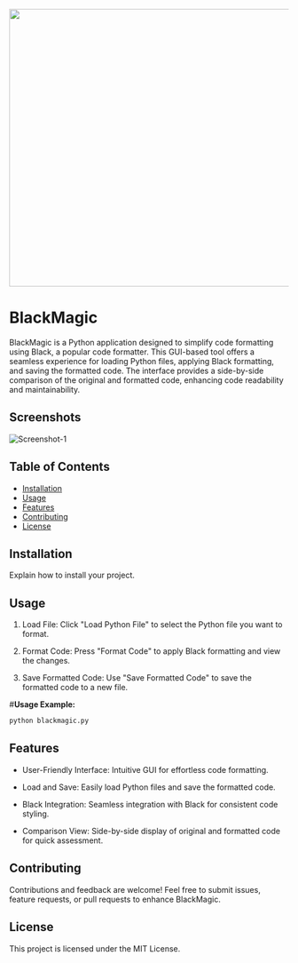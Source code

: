 <p align="center">
  <img width="660" height="500" src="https://i.ibb.co/zNmf3dD/bmagic.png">
</p>

# BlackMagic

BlackMagic is a Python application designed to simplify code formatting using Black, a popular code formatter. This GUI-based tool offers a seamless experience for loading Python files, applying Black formatting, and saving the formatted code. The interface provides a side-by-side comparison of the original and formatted code, enhancing code readability and maintainability.

## Screenshots 

<img src="INSERT.SCREENSHOT.IMAGE.URL.HERE.png" alt="Screenshot-1" border="0"> 

## Table of Contents 

- [Installation](#installation) 
- [Usage](#usage) 
- [Features](#features) 
- [Contributing](#contributing) 
- [License](#license) 

## Installation 

Explain how to install your project. 

## Usage 

1. Load File: Click "Load Python File" to select the Python file you want to format.

2. Format Code: Press "Format Code" to apply Black formatting and view the changes.

3. Save Formatted Code: Use "Save Formatted Code" to save the formatted code to a new file.

#**Usage Example:**
```python
python blackmagic.py
```

## Features 

- User-Friendly Interface: Intuitive GUI for effortless code formatting.

- Load and Save: Easily load Python files and save the formatted code.

- Black Integration: Seamless integration with Black for consistent code styling.

- Comparison View: Side-by-side display of original and formatted code for quick assessment.

## Contributing 

Contributions and feedback are welcome! Feel free to submit issues, feature requests, or pull requests to enhance BlackMagic. 

## License 

This project is licensed under the MIT License.
